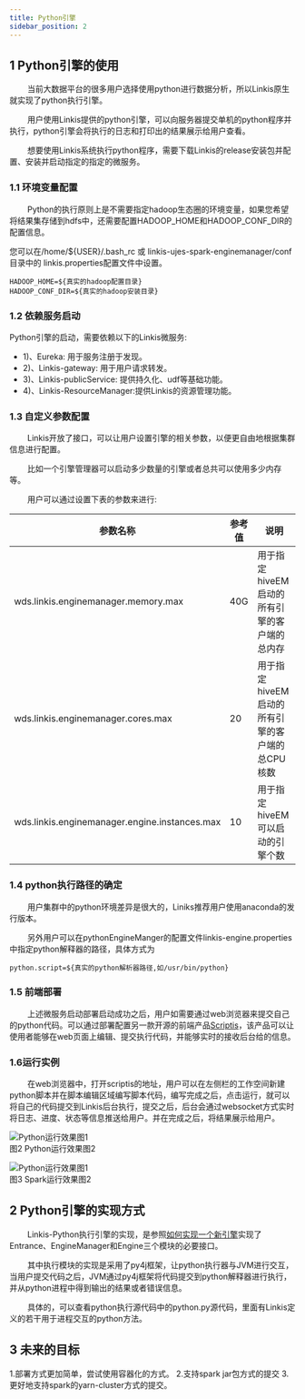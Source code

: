 ```yaml
---
title: Python引擎
sidebar_position: 2
---
```


## 1 Python引擎的使用

&nbsp;&nbsp;&nbsp;&nbsp;&nbsp;&nbsp;&nbsp;&nbsp;当前大数据平台的很多用户选择使用python进行数据分析，所以Linkis原生就实现了python执行引擎。

&nbsp;&nbsp;&nbsp;&nbsp;&nbsp;&nbsp;&nbsp;&nbsp;用户使用Linkis提供的python引擎，可以向服务器提交单机的python程序并执行，python引擎会将执行的日志和打印出的结果展示给用户查看。

&nbsp;&nbsp;&nbsp;&nbsp;&nbsp;&nbsp;&nbsp;&nbsp;想要使用Linkis系统执行python程序，需要下载Linkis的release安装包并配置、安装并启动指定的指定的微服务。

### 1.1 环境变量配置

&nbsp;&nbsp;&nbsp;&nbsp;&nbsp;&nbsp;&nbsp;&nbsp;Python的执行原则上是不需要指定hadoop生态圈的环境变量，如果您希望将结果集存储到hdfs中，还需要配置HADOOP_HOME和HADOOP_CONF_DIR的配置信息。

您可以在/home/${USER}/.bash_rc 或 linkis-ujes-spark-enginemanager/conf目录中的 linkis.properties配置文件中设置。

```properties
HADOOP_HOME=${真实的hadoop配置目录}
HADOOP_CONF_DIR=${真实的hadoop安装目录}
```

### 1.2 依赖服务启动

Python引擎的启动，需要依赖以下的Linkis微服务:

- 1)、Eureka: 用于服务注册于发现。
- 2)、Linkis-gateway: 用于用户请求转发。
- 3)、Linkis-publicService: 提供持久化、udf等基础功能。
- 4)、Linkis-ResourceManager:提供Linkis的资源管理功能。

### 1.3 自定义参数配置

&nbsp;&nbsp;&nbsp;&nbsp;&nbsp;&nbsp;&nbsp;&nbsp;Linkis开放了接口，可以让用户设置引擎的相关参数，以便更自由地根据集群信息进行配置。

&nbsp;&nbsp;&nbsp;&nbsp;&nbsp;&nbsp;&nbsp;&nbsp;比如一个引擎管理器可以启动多少数量的引擎或者总共可以使用多少内存等。

&nbsp;&nbsp;&nbsp;&nbsp;&nbsp;&nbsp;&nbsp;&nbsp;用户可以通过设置下表的参数来进行:

|  参数名称 | 参考值 |  说明 |
| ------------ | ------------ | ------------ |
| wds.linkis.enginemanager.memory.max  | 40G|  用于指定hiveEM启动的所有引擎的客户端的总内存 |
| wds.linkis.enginemanager.cores.max  | 20 |  用于指定hiveEM启动的所有引擎的客户端的总CPU核数 |
| wds.linkis.enginemanager.engine.instances.max  | 10  |  用于指定hiveEM可以启动的引擎个数 |

### 1.4 python执行路径的确定

&nbsp;&nbsp;&nbsp;&nbsp;&nbsp;&nbsp;&nbsp;&nbsp;用户集群中的python环境差异是很大的，Liniks推荐用户使用anaconda的发行版本。

&nbsp;&nbsp;&nbsp;&nbsp;&nbsp;&nbsp;&nbsp;&nbsp;另外用户可以在pythonEngineManger的配置文件linkis-engine.properties中指定python解释器的路径，具体方式为

```
python.script=${真实的python解析器路径,如/usr/bin/python}
```

### 1.5 前端部署

&nbsp;&nbsp;&nbsp;&nbsp;&nbsp;&nbsp;&nbsp;&nbsp;上述微服务启动部署启动成功之后，用户如需要通过web浏览器来提交自己的python代码。可以通过部署配置另一款开源的前端产品[Scriptis](https://github.com/WeBankFinTech/Scriptis/blob/master/docs/zh_CN/ch1/%E5%89%8D%E5%8F%B0%E9%83%A8%E7%BD%B2%E6%96%87%E6%A1%A3.md)，该产品可以让使用者能够在web页面上编辑、提交执行代码，并能够实时的接收后台给的信息。

### 1.6运行实例

&nbsp;&nbsp;&nbsp;&nbsp;&nbsp;&nbsp;&nbsp;&nbsp;在web浏览器中，打开scriptis的地址，用户可以在左侧栏的工作空间新建python脚本并在脚本编辑区域编写脚本代码，编写完成之后，点击运行，就可以将自己的代码提交到Linkis后台执行，提交之后，后台会通过websocket方式实时将日志、进度、状态等信息推送给用户。并在完成之后，将结果展示给用户。

![Python运行效果图1](../images/ch6/python_run1.png)<br/>
图2 Python运行效果图2

![Python运行效果图1](../images/ch6/python_run2.png)<br/>
图3 Spark运行效果图2

## 2 Python引擎的实现方式

&nbsp;&nbsp;&nbsp;&nbsp;&nbsp;&nbsp;&nbsp;&nbsp;Linkis-Python执行引擎的实现，是参照[如何实现一个新引擎](/development/new-engine-conn.md)实现了Entrance、EngineManager和Engine三个模块的必要接口。

&nbsp;&nbsp;&nbsp;&nbsp;&nbsp;&nbsp;&nbsp;&nbsp;其中执行模块的实现是采用了py4j框架，让python执行器与JVM进行交互，当用户提交代码之后，JVM通过py4j框架将代码提交到python解释器进行执行，并从python进程中得到输出的结果或者错误信息。

&nbsp;&nbsp;&nbsp;&nbsp;&nbsp;&nbsp;&nbsp;&nbsp;具体的，可以查看python执行源代码中的python.py源代码，里面有Linkis定义的若干用于进程交互的python方法。

## 3 未来的目标

1.部署方式更加简单，尝试使用容器化的方式。
2.支持spark jar包方式的提交
3.更好地支持spark的yarn-cluster方式的提交。
